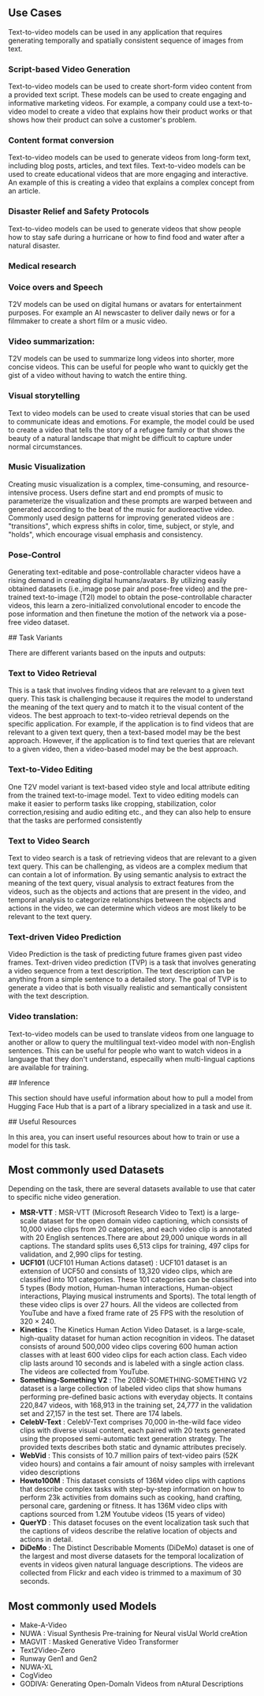 ## Use Cases

Text-to-video models can be used in any application that requires generating temporally and spatially consistent sequence of images from text.  



### Script-based Video Generation


Text-to-video models can be used to create short-form video content from a provided text script. These models can be used to create engaging and informative marketing videos. For example, a company could use a text-to-video model to create a video that explains how their product works or that shows how their product can solve a customer's problem.



### Content format conversion

Text-to-video models can be used to generate videos from long-form text, including blog posts, articles, and text files. Text-to-video models can be used to create educational videos that are more engaging and interactive. An example of this is creating a video that explains a complex concept from an article.


### Disaster Relief and Safety Protocols


Text-to-video models can be used to generate videos that show people how to stay safe during a hurricane or how to find food and water after a natural disaster.


### Medical research



### Voice overs and Speech


T2V models can be used on digital humans or avatars for entertainment purposes. For example an AI newscaster to deliver daily news or for a filmmaker to create a short film or a music video.


### Video summarization: 

T2V models can be used to summarize long videos into shorter, more concise videos. This can be useful for people who want to quickly get the gist of a video without having to watch the entire thing.


### Visual storytelling

Text to video models can be used to create visual stories that can be used to communicate ideas and emotions. For example, the model could be used to create a video that tells the story of a refugee family or that shows the beauty of a natural landscape that might be difficult to capture under normal circumstances.


### Music Visualization

Creating music visualization is a complex, time-consuming, and resource-intensive process. Users define start and end prompts of music to parameterize the visualization and these prompts are warped between and generated according to the beat of the music for audioreactive video. Commonly used design patterns for improving generated videos are : "transitions", which express shifts in color, time, subject, or style, and "holds", which encourage visual emphasis and consistency. 


### Pose-Control

Generating text-editable and pose-controllable character videos have a rising demand in creating digital humans/avatars. By utilizing easily obtained datasets (i.e.,image pose pair and pose-free video) and the pre-trained text-to-image (T2I) model to obtain the pose-controllable character videos, this learn a zero-initialized convolutional encoder to encode the pose information and then finetune the motion of the network via a pose-free video dataset.



## Task Variants

There are different variants based on the inputs and outputs:

### Text to Video Retrieval

This is a task that involves finding videos that are relevant to a given text query. This task is challenging because it requires the model to understand the meaning of the text query and to match it to the visual content of the videos. The best approach to text-to-video retrieval depends on the specific application. For example, if the application is to find videos that are relevant to a given text query, then a text-based model may be the best approach. However, if the application is to find text queries that are relevant to a given video, then a video-based model may be the best approach.


### Text-to-Video Editing

One T2V model variant is text-based video style and local attribute editing from the trained text-to-image model. Text to video editing models can make it easier to perform tasks like cropping, stabilization, color correction,resising and audio editing etc.,  and they can also help to ensure that the tasks are performed consistently


### Text to Video Search

Text to video search is a task of retrieving videos that are relevant to a given text query. This can be challenging, as videos are a complex medium that can contain a lot of information. By using semantic analysis to extract the meaning of the text query, visual analysis to extract features from the videos, such as the objects and actions that are present in the video, and temporal analysis to categorize  relationships between the objects and actions in the video, we can determine which videos are most likely to be relevant to the text query.

### Text-driven Video Prediction

Video Prediction is the task of predicting future frames given past video frames. Text-driven video prediction (TVP) is a task that involves generating a video sequence from a text description. The text description can be anything from a simple sentence to a detailed story. The goal of TVP is to generate a video that is both visually realistic and semantically consistent with the text description.


### Video translation: 

Text-to-video models can be used to translate videos from one language to another or allow to query the multilingual text-video model with non-English sentences. This can be useful for people who want to watch videos in a language that they don't understand, especailly when multi-lingual captions are available for training.


## Inference

This section should have useful information about how to pull a model from Hugging Face Hub that is a part of a library specialized in a task and use it.


## Useful Resources

In this area, you can insert useful resources about how to train or use a model for this task.


## Most commonly used Datasets 

Depending on the task, there are several datasets available to use that cater to specific niche video generation.

* **MSR-VTT** : MSR-VTT (Microsoft Research Video to Text) is a large-scale dataset for the open domain video captioning, which consists of 10,000 video clips from 20 categories, and each video clip is annotated with 20 English sentences.There are about 29,000 unique words in all captions. The standard splits uses 6,513 clips for training, 497 clips for validation, and 2,990 clips for testing.
* **UCF101** (UCF101 Human Actions dataset) : UCF101 dataset is an extension of UCF50 and consists of 13,320 video clips, which are classified into 101 categories. These 101 categories can be classified into 5 types (Body motion, Human-human interactions, Human-object interactions, Playing musical instruments and Sports). The total length of these video clips is over 27 hours. All the videos are collected from YouTube and have a fixed frame rate of 25 FPS with the resolution of 320 × 240.
* **Kinetics** : The Kinetics Human Action Video Dataset. is a large-scale, high-quality dataset for human action recognition in videos. The dataset consists of around 500,000 video clips covering 600 human action classes with at least 600 video clips for each action class. Each video clip lasts around 10 seconds and is labeled with a single action class. The videos are collected from YouTube.
* **Something-Something V2** : The 20BN-SOMETHING-SOMETHING V2 dataset is a large collection of labeled video clips that show humans performing pre-defined basic actions with everyday objects.  It contains 220,847 videos, with 168,913 in the training set, 24,777 in the validation set and 27,157 in the test set. There are 174 labels.
* **CelebV-Text** : CelebV-Text comprises 70,000 in-the-wild face video clips with diverse visual content, each paired with 20 texts generated using the proposed semi-automatic text generation strategy. The provided texts describes both static and dynamic attributes precisely.
* **WebVid** : This consists of 10.7 million pairs of text-video pairs (52K video hours) and contains a fair amount of noisy samples with irrelevant video descriptions
* **Howto100M** : This dataset consists of 136M video clips with captions that describe complex tasks with step-by-step information on how to perform 23k activities from domains such as cooking, hand crafting, personal care, gardening or fitness. It has 136M video clips with captions sourced from 1.2M Youtube videos (15 years of video)
* **QuerYD** : This dataset focuses on the event localization task such that the captions of videos describe the relative location of objects and actions in detail.
* **DiDeMo** : The Distinct Describable Moments (DiDeMo) dataset is one of the largest and most diverse datasets for the temporal localization of events in videos given natural language descriptions. The videos are collected from Flickr and each video is trimmed to a maximum of 30 seconds.


## Most commonly used Models 



* Make-A-Video 
* NUWA : Visual Synthesis Pre-training for Neural visUal World creAtion
* MAGVIT : Masked Generative Video Transformer
* Text2Video-Zero
* Runway Gen1 and Gen2
* NUWA-XL
* CogVideo
* GODIVA: Generating Open-DomaIn Videos from nAtural Descriptions
